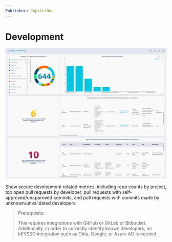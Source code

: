 ```yaml
---
Publisher: JupiterOne
---
```


# Development

![sample-screenshot](board.png)

Show secure development related metrics, including repo counts by project, top open pull requests
by developer, pull requests with self-approved/unapproved commits, and pull requests with commits
made by unknown/unvalidated developers.

> Prerequisite: 
>
> This requires integrations with GitHub or GitLab or Bitbucket. Additionally, in order to correctly
> identify known developers, an IdP/SSO integration such as Okta, Google, or Azure AD is needed.
